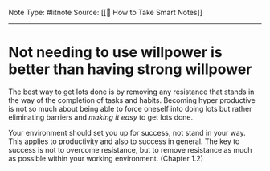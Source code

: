 Note Type: #litnote
Source: [[📖 How to Take Smart Notes]]

---
# Not needing to use willpower is better than having strong willpower

The best way to get lots done is by removing any resistance that stands in the way of the completion of tasks and habits. Becoming hyper productive is not so much about being able to force oneself into doing lots but rather eliminating barriers and *making it easy* to get lots done.

Your environment should set you up for success, not stand in your way. This applies to productivity and also to success in general. The key to success is not to overcome resistance, but to remove resistance as much as possible within your working environment. (Chapter 1.2)